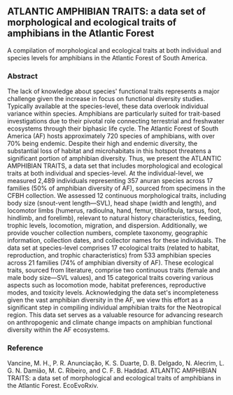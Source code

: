 ## ATLANTIC AMPHIBIAN TRAITS: a data set of morphological and ecological traits of amphibians in the Atlantic Forest

A compilation of morphological and ecological traits at both individual and species levels for amphibians in the Atlantic Forest of South America.

### Abstract

The lack of knowledge about species' functional traits represents a major challenge given the increase in focus on functional diversity studies. Typically available at the species-level, these data overlook individual variance within species. Amphibians are particularly suited for trait-based investigations due to their pivotal role connecting terrestrial and freshwater ecosystems through their biphasic life cycle. The Atlantic Forest of South America (AF) hosts approximately 720 species of amphibians, with over 70% being endemic. Despite their high and endemic diversity, the substantial loss of habitat and microhabitats in this hotspot threatens a significant portion of amphibian diversity. Thus, we present the ATLANTIC AMPHIBIAN TRAITS, a data set that includes morphological and ecological traits at both individual and species-level. At the individual-level, we measured 2,489 individuals representing 357 anuran species across 17 families (50% of amphibian diversity of AF), sourced from specimens in the CFBH collection. We assessed 12 continuous morphological traits, including body size (snout-vent length—SVL), head shape (width and length), and locomotor limbs (humerus, radioulna, hand, femur, tibiofibula, tarsus, foot, hindlimb, and forelimb), relevant to natural history characteristics, feeding, trophic levels, locomotion, migration, and dispersion. Additionally, we provide voucher collection numbers, complete taxonomy, geographic information, collection dates, and collector names for these individuals. The data set at species-level comprises 17 ecological traits (related to habitat, reproduction, and trophic characteristics) from 533 amphibian species across 21 families (74% of amphibian diversity of AF). These ecological traits, sourced from literature, comprise two continuous traits (female and male body size—SVL values), and 15 categorical traits covering various aspects such as locomotion mode, habitat preferences, reproductive modes, and toxicity levels. Acknowledging the data set's incompleteness given the vast amphibian diversity in the AF, we view this effort as a significant step in compiling individual amphibian traits for the Neotropical region. This data set serves as a valuable resource for advancing research on anthropogenic and climate change impacts on amphibian functional diversity within the AF ecosystems.

### Reference

Vancine, M. H., P. R. Anunciação, K. S. Duarte, D. B. Delgado, N. Alecrim, L. G. N. Damião, M. C. Ribeiro, and C. F. B. Haddad. ATLANTIC AMPHIBIAN TRAITS: a data set of morphological and ecological traits of amphibians in the Atlantic Forest. EcoEvoRxiv.
